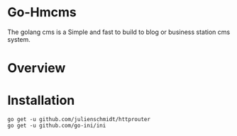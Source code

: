 # Go-Hmcms
The golang cms is a Simple and fast to build to blog or business station cms system.
# Overview
# Installation
```
go get -u github.com/julienschmidt/httprouter
go get -u github.com/go-ini/ini
```
